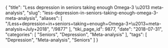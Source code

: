 {
    "title": "Less depression in seniors taking enough Omega-3 \u2013 meta-analysis",
    "slug": "less-depression-in-seniors-taking-enough-omega-3-meta-analysis",
    "aliases": [
        "/Less+depression+in+seniors+taking+enough+Omega-3+\u2013+meta-analysis+July+2018",
        "/9877"
    ],
    "tiki_page_id": 9877,
    "date": "2018-07-31",
    "categories": [
        "Seniors",
        "Depression",
        "Meta-analysis"
    ],
    "tags": [
        "Depression",
        "Meta-analysis",
        "Seniors"
    ]
}